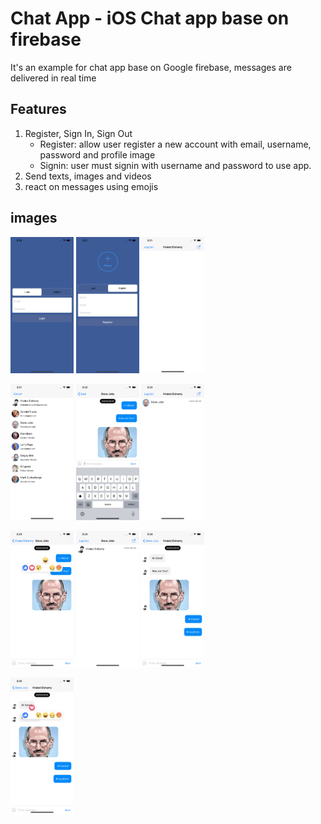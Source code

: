 # Chat App - iOS Chat app base on firebase
It's an example for chat app base on Google firebase, messages are delivered in real time 

## Features
1. Register, Sign In, Sign Out
    - Register: allow user register a new account with email, username, password and profile image
    - Signin: user must signin with username and password to use app.
2. Send texts, images and videos
3. react on messages using emojis 

## images 
<img src="Resources/Simulator Screen Shot - iPhone 11 Pro Max - 2020-03-04 at 15.20.40.png" width="20%" /> <img src="Resources/Simulator Screen Shot - iPhone 11 Pro Max - 2020-03-04 at 15.21.07.png" width="20%" /> <img src="Resources/Simulator Screen Shot - iPhone 11 Pro Max - 2020-03-04 at 15.21.42.png" width="20%" />


<img src="Resources/Simulator Screen Shot - iPhone 11 Pro Max - 2020-03-04 at 15.21.50.png" width="20%" /> <img src="Resources/Simulator Screen Shot - iPhone 11 Pro Max - 2020-03-04 at 15.22.53.png" width="20%" /> <img src="Resources/Simulator Screen Shot - iPhone 11 Pro Max - 2020-03-04 at 15.23.08.png" width="20%" />

<img src="Resources/Simulator Screen Shot - iPhone 11 Pro Max - 2020-03-04 at 15.23.28.png" width="20%" /> <img src="Resources/Simulator Screen Shot - iPhone 11 Pro Max - 2020-03-04 at 15.23.57.png" width="20%" /> <img src="Resources/Simulator Screen Shot - iPhone 11 Pro Max - 2020-03-04 at 15.24.54.png" width="20%" />

<img src="Resources/Simulator Screen Shot - iPhone 11 Pro Max - 2020-03-04 at 15.25.11.png" width="20%" />
